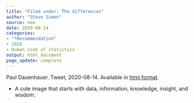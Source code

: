 ```yaml
---
title: "Filed under: The differences"
author: "Steve Simon"
source: new
date: 2020-08-14
categories:
- "*Recommendation"
- 2020
- Human side of statistics
output: html_document
page_update: complete
---
```


Paul Dauenhauer. Tweet, 2020-08-14. Available in [html format](https://twitter.com/pauldauenhauer/status/1294431840858705921).

<!---More--->

+ A cute image that starts with data, information, knowledge, insight, and wisdom.
